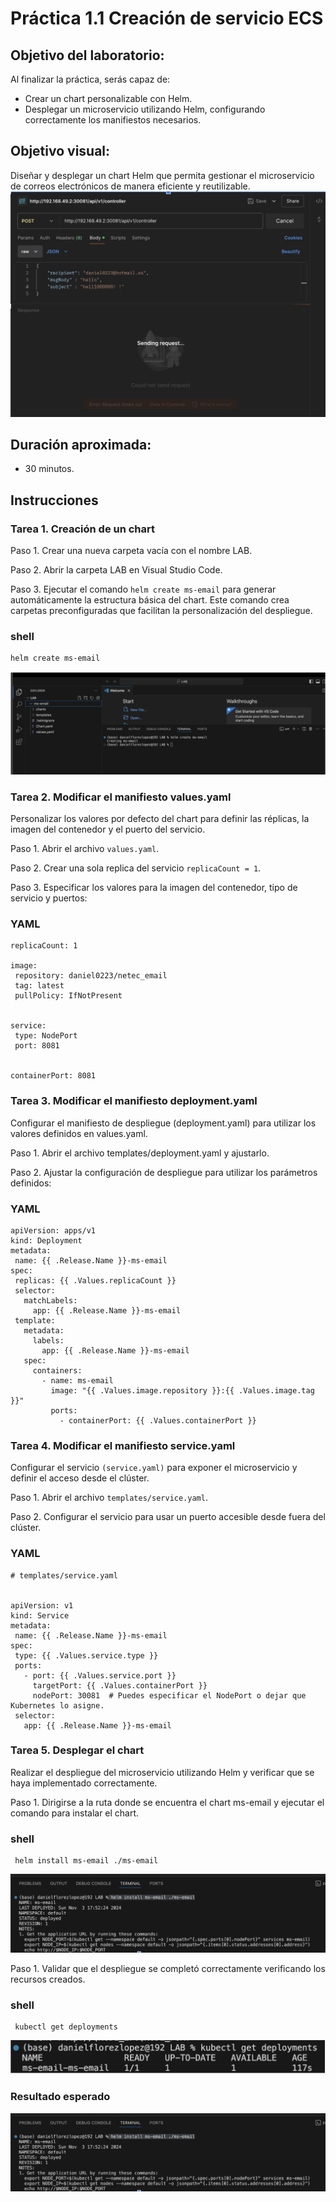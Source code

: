 # Práctica 1.1 Creación de servicio ECS

## Objetivo del laboratorio:
Al finalizar la práctica, serás capaz de:
- Crear un chart personalizable con Helm.
- Desplegar un microservicio utilizando Helm, configurando correctamente los manifiestos necesarios.

## Objetivo visual: 
Diseñar y desplegar un chart Helm que permita gestionar el microservicio de correos electrónicos de manera eficiente y reutilizable.
![diagrama1](../../images/lab_email_with_Helm.png)

## Duración aproximada:
- 30 minutos.
  
## Instrucciones 

### Tarea 1. Creación de un chart
Paso 1. Crear una nueva carpeta vacía con el nombre LAB.

Paso 2. Abrir la carpeta LAB en Visual Studio Code.

Paso 3. Ejecutar el comando `helm create ms-email` para generar automáticamente la estructura básica del chart. Este comando crea carpetas preconfiguradas que facilitan la personalización del despliegue.

### shell
```shell
helm create ms-email
```

![diagrama1](../../images/LAB_CREACION_CHART.png)

### Tarea 2. Modificar el manifiesto values.yaml

Personalizar los valores por defecto del chart para definir las réplicas, la imagen del contenedor y el puerto del servicio.

Paso 1. Abrir el archivo `values.yaml`.

Paso 2. Crear una sola replica del servicio `replicaCount = 1`.

Paso 3. Especificar los valores para la imagen del contenedor, tipo de servicio y puertos: 
### YAML
```
replicaCount: 1

image:
 repository: daniel0223/netec_email
 tag: latest
 pullPolicy: IfNotPresent


service:
 type: NodePort
 port: 8081


containerPort: 8081
```

### Tarea 3. Modificar el manifiesto deployment.yaml

Configurar el manifiesto de despliegue (deployment.yaml) para utilizar los valores definidos en values.yaml.

Paso 1. Abrir el archivo templates/deployment.yaml y ajustarlo.

Paso 2. Ajustar la configuración de despliegue para utilizar los parámetros definidos:
### YAML
```
apiVersion: apps/v1
kind: Deployment
metadata:
 name: {{ .Release.Name }}-ms-email
spec:
 replicas: {{ .Values.replicaCount }}
 selector:
   matchLabels:
     app: {{ .Release.Name }}-ms-email
 template:
   metadata:
     labels:
       app: {{ .Release.Name }}-ms-email
   spec:
     containers:
       - name: ms-email
         image: "{{ .Values.image.repository }}:{{ .Values.image.tag }}"
         ports:
           - containerPort: {{ .Values.containerPort }}
```

### Tarea 4. Modificar el manifiesto service.yaml

Configurar el servicio `(service.yaml)` para exponer el microservicio y definir el acceso desde el clúster.

Paso 1. Abrir el archivo `templates/service.yaml`.

Paso 2. Configurar el servicio para usar un puerto accesible desde fuera del clúster.
### YAML
```
# templates/service.yaml


apiVersion: v1
kind: Service
metadata:
 name: {{ .Release.Name }}-ms-email
spec:
 type: {{ .Values.service.type }}
 ports:
   - port: {{ .Values.service.port }}
     targetPort: {{ .Values.containerPort }}
     nodePort: 30081  # Puedes especificar el NodePort o dejar que Kubernetes lo asigne.
 selector:
   app: {{ .Release.Name }}-ms-email
```
### Tarea 5. Desplegar el chart

Realizar el despliegue del microservicio utilizando Helm y verificar que se haya implementado correctamente.

Paso 1. Dirigirse a la ruta donde se encuentra el chart ms-email y ejecutar el comando para instalar el chart.

### shell
```shell
 helm install ms-email ./ms-email
```

![imagen resultado](../../images/LAB_INSTALL.png)

Paso 1. Validar que el despliegue se completó correctamente verificando los recursos creados.

### shell
```shell
 kubectl get deployments
```

![imagen resultado](../../images/lab_validar_deploryment.png)

### Resultado esperado
![imagen resultado](../../images/LAB_INSTALL.png)
